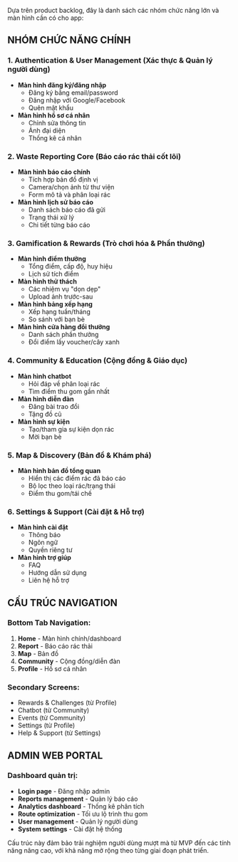 Dựa trên product backlog, đây là danh sách các nhóm chức năng lớn và màn hình cần có cho app:

## **NHÓM CHỨC NĂNG CHÍNH**

### **1. Authentication & User Management (Xác thực & Quản lý người dùng)**
- **Màn hình đăng ký/đăng nhập**
  - Đăng ký bằng email/password
  - Đăng nhập với Google/Facebook
  - Quên mật khẩu
- **Màn hình hồ sơ cá nhân**
  - Chỉnh sửa thông tin
  - Ảnh đại diện
  - Thống kê cá nhân

### **2. Waste Reporting Core (Báo cáo rác thải cốt lõi)**
- **Màn hình báo cáo chính**
  - Tích hợp bản đồ định vị
  - Camera/chọn ảnh từ thư viện
  - Form mô tả và phân loại rác
- **Màn hình lịch sử báo cáo**
  - Danh sách báo cáo đã gửi
  - Trạng thái xử lý
  - Chi tiết từng báo cáo

### **3. Gamification & Rewards (Trò chơi hóa & Phần thưởng)**
- **Màn hình điểm thưởng**
  - Tổng điểm, cấp độ, huy hiệu
  - Lịch sử tích điểm
- **Màn hình thử thách**
  - Các nhiệm vụ "dọn dẹp"
  - Upload ảnh trước-sau
- **Màn hình bảng xếp hạng**
  - Xếp hạng tuần/tháng
  - So sánh với bạn bè
- **Màn hình cửa hàng đổi thưởng**
  - Danh sách phần thưởng
  - Đổi điểm lấy voucher/cây xanh

### **4. Community & Education (Cộng đồng & Giáo dục)**
- **Màn hình chatbot**
  - Hỏi đáp về phân loại rác
  - Tìm điểm thu gom gần nhất
- **Màn hình diễn đàn**
  - Đăng bài trao đổi
  - Tặng đồ cũ
- **Màn hình sự kiện**
  - Tạo/tham gia sự kiện dọn rác
  - Mời bạn bè

### **5. Map & Discovery (Bản đồ & Khám phá)**
- **Màn hình bản đồ tổng quan**
  - Hiển thị các điểm rác đã báo cáo
  - Bộ lọc theo loại rác/trạng thái
  - Điểm thu gom/tái chế

### **6. Settings & Support (Cài đặt & Hỗ trợ)**
- **Màn hình cài đặt**
  - Thông báo
  - Ngôn ngữ
  - Quyền riêng tư
- **Màn hình trợ giúp**
  - FAQ
  - Hướng dẫn sử dụng
  - Liên hệ hỗ trợ

## **CẤU TRÚC NAVIGATION**

### **Bottom Tab Navigation:**
1. **Home** - Màn hình chính/dashboard
2. **Report** - Báo cáo rác thải
3. **Map** - Bản đồ
4. **Community** - Cộng đồng/diễn đàn
5. **Profile** - Hồ sơ cá nhân

### **Secondary Screens:**
- Rewards & Challenges (từ Profile)
- Chatbot (từ Community)
- Events (từ Community)
- Settings (từ Profile)
- Help & Support (từ Settings)

## **ADMIN WEB PORTAL**

### **Dashboard quản trị:**
- **Login page** - Đăng nhập admin
- **Reports management** - Quản lý báo cáo
- **Analytics dashboard** - Thống kê phân tích
- **Route optimization** - Tối ưu lộ trình thu gom
- **User management** - Quản lý người dùng
- **System settings** - Cài đặt hệ thống

Cấu trúc này đảm bảo trải nghiệm người dùng mượt mà từ MVP đến các tính năng nâng cao, với khả năng mở rộng theo từng giai đoạn phát triển.